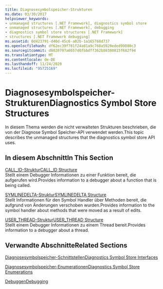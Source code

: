 ```yaml
---
title: Diagnosesymbolspeicher-Strukturen
ms.date: 03/30/2017
helpviewer_keywords:
- unmanaged structures [.NET Framework], diagnostics symbol store
- unmanaged structures [.NET Framework], debugging
- diagnostics symbol store structures [.NET Framework]
- structures [.NET Framework debugging]
ms.assetid: 0d423791-d40d-45c6-a82b-1a165768d737
ms.openlocfilehash: df62ec39f781f24a81a9c768a5920eded99880c3
ms.sourcegitcommit: d8020797a6657d0fbbdff362b80300815f682f94
ms.translationtype: MT
ms.contentlocale: de-DE
ms.lasthandoff: 11/24/2020
ms.locfileid: "95725169"
---
```

# <a name="diagnostics-symbol-store-structures"></a><span data-ttu-id="b3497-102">Diagnosesymbolspeicher-Strukturen</span><span class="sxs-lookup"><span data-stu-id="b3497-102">Diagnostics Symbol Store Structures</span></span>

<span data-ttu-id="b3497-103">In diesem Thema werden die nicht verwalteten Strukturen beschrieben, die von der Diagnose Symbol Speicher-API verwendet werden.</span><span class="sxs-lookup"><span data-stu-id="b3497-103">This topic describes the unmanaged structures that the diagnostics symbol store API uses.</span></span>  
  
## <a name="in-this-section"></a><span data-ttu-id="b3497-104">In diesem Abschnitt</span><span class="sxs-lookup"><span data-stu-id="b3497-104">In This Section</span></span>  

 [<span data-ttu-id="b3497-105">CALL_ID-Struktur</span><span class="sxs-lookup"><span data-stu-id="b3497-105">CALL_ID Structure</span></span>](call-id-structure.md)  
 <span data-ttu-id="b3497-106">Stellt einem Debugger Informationen zu einer Funktion bereit, die aufgerufen wird.</span><span class="sxs-lookup"><span data-stu-id="b3497-106">Provides information to a debugger about a function that is being called.</span></span>  
  
 [<span data-ttu-id="b3497-107">SYMLINEDELTA-Struktur</span><span class="sxs-lookup"><span data-stu-id="b3497-107">SYMLINEDELTA Structure</span></span>](symlinedelta-structure.md)  
 <span data-ttu-id="b3497-108">Stellt Informationen für den Symbol Handler über Methoden bereit, die aufgrund von Änderungen verschoben wurden.</span><span class="sxs-lookup"><span data-stu-id="b3497-108">Provides information to the symbol handler about methods that were moved as a result of edits.</span></span>  
  
 [<span data-ttu-id="b3497-109">USER_THREAD-Struktur</span><span class="sxs-lookup"><span data-stu-id="b3497-109">USER_THREAD Structure</span></span>](user-thread-structure.md)  
 <span data-ttu-id="b3497-110">Stellt einem Debugger Informationen zu einem Thread bereit.</span><span class="sxs-lookup"><span data-stu-id="b3497-110">Provides information to a debugger about a thread.</span></span>  
  
## <a name="related-sections"></a><span data-ttu-id="b3497-111">Verwandte Abschnitte</span><span class="sxs-lookup"><span data-stu-id="b3497-111">Related Sections</span></span>  

 [<span data-ttu-id="b3497-112">Diagnosesymbolspeicher-Schnittstellen</span><span class="sxs-lookup"><span data-stu-id="b3497-112">Diagnostics Symbol Store Interfaces</span></span>](diagnostics-symbol-store-interfaces.md)  
  
 [<span data-ttu-id="b3497-113">Diagnosesymbolspeicher-Enumerationen</span><span class="sxs-lookup"><span data-stu-id="b3497-113">Diagnostics Symbol Store Enumerations</span></span>](diagnostics-symbol-store-enumerations.md)  
  
 [<span data-ttu-id="b3497-114">Debuggen</span><span class="sxs-lookup"><span data-stu-id="b3497-114">Debugging</span></span>](../debugging/index.md)
